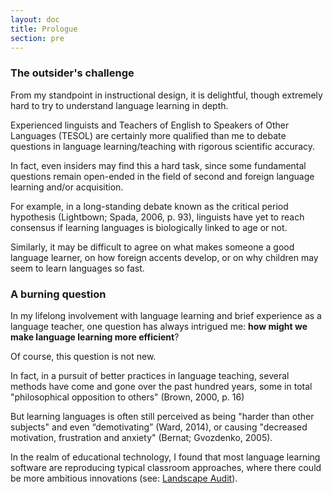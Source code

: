 ```yaml
---
layout: doc
title: Prologue
section: pre
---
```


### The outsider's challenge

From my standpoint in instructional design, it is delightful, though extremely hard to try to understand language learning in depth. 

Experienced linguists and Teachers of English to Speakers of Other Languages (TESOL) are certainly more qualified than me to debate questions in language learning/teaching with rigorous scientific accuracy.

In fact, even insiders may find this a hard task, since some fundamental questions remain open-ended in the field of second and foreign language learning and/or acquisition. 

For example, in a long-standing debate known as the critical period hypothesis (Lightbown; Spada, 2006, p. 93), linguists have yet to reach consensus if learning languages is biologically linked to age or not.

Similarly, it may be difficult to agree on what makes someone a good language learner, on how foreign accents develop, or on why children may seem to learn languages so fast.

### A burning question

In my lifelong involvement with language learning and brief experience as a language teacher, one question has always intrigued me: **how might we make language learning more efficient**?

Of course, this question is not new.

In fact, in a pursuit of better practices in language teaching, several methods have come and gone over the past hundred years, some in total "philosophical opposition to others" (Brown, 2000, p. 16)

But learning languages is often still perceived as being "harder than other subjects" and even “demotivating” (Ward, 2014), or causing "decreased motivation, frustration and anxiety" (Bernat; Gvozdenko, 2005).

In the realm of educational technology, I found that most language learning software are reproducing typical classroom approaches, where there could be more ambitious innovations (see: [Landscape Audit](/docs/01-introduction/06-landscape-audit.html)). 